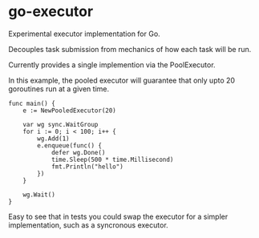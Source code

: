 # go-executor

Experimental executor implementation for Go.

Decouples task submission from mechanics of how each task will be run.

Currently provides a single implemention via the PoolExecutor.

In this example, the pooled executor will guarantee that only upto 20 goroutines run at a given time.
```
func main() {
    e := NewPooledExecutor(20)

    var wg sync.WaitGroup
    for i := 0; i < 100; i++ {
        wg.Add(1)
        e.enqueue(func() {
            defer wg.Done()
            time.Sleep(500 * time.Millisecond)
            fmt.Println("hello")
        })
    }

    wg.Wait()
}
```

Easy to see that in tests you could swap the executor for a simpler implementation, such as a syncronous executor.